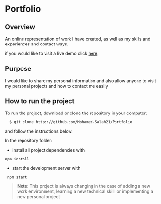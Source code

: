 # Portfolio

## Overview

An online representation of work I have created, as well as my skills and experiences and contact ways.

if you would like to visit a live demo click [here](https://msalahportfolio.netlify.app/).


## Purpose

I would like to share my personal information and also allow anyone to visit my personal projects and how to contact me easily

## How to run the project

To run the project, download or clone the repository in your computer:

```
  $ git clone https://github.com/Mohamed-Salah21/Portfolio
```

and follow the instructions below.


In the repository folder:

* install all project dependencies with

```
npm install
```

* start the development server with

```
 npm start
```

>**Note**: This project is always changing in the case of adding a new work environment, learning a new technical skill, or implementing a new personal project
